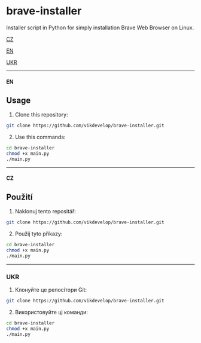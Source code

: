 # brave-installer
Installer script in Python for simply installation Brave Web Browser on Linux.

[CZ](https://github.com/vikdevelop/brave-installer/#cz)

[EN](https://github.com/vikdevelop/brave-installer#en)

[UKR](https://github.com/vikdevelop/brave-installer#ukr)

<hr>

#### EN
## Usage
1. Clone this repository:
```bash
git clone https://github.com/vikdevelop/brave-installer.git
```
2. Use this commands:
```bash
cd brave-installer
chmod +x main.py
./main.py
```

<hr>

#### CZ
## Použití
1. Naklonuj tento repositář:
```bash
git clone https://github.com/vikdevelop/brave-installer.git
```
2. Použij tyto příkazy:
```bash
cd brave-installer
chmod +x main.py
./main.py
```

<hr>

### UKR
1. Клонуйте це pепосітори Git:
```bash
git clone https://github.com/vikdevelop/brave-installer.git
```
2. Використовуйте ці команди:
```bash
cd brave-installer
chmod +x main.py
./main.py
```
